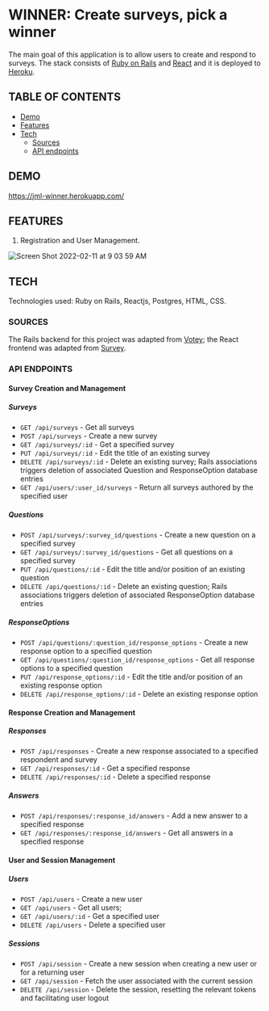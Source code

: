 # WINNER: Create surveys, pick a winner

The main goal of this application is to allow users to create and respond to surveys. The stack consists of [Ruby on Rails](https://rubyonrails.org/) and [React](https://reactjs.org/) and it is deployed to [Heroku](https://www.heroku.com/).

## TABLE OF CONTENTS

- [Demo](#Demo)
- [Features](#Features)
- [Tech](#Tech)
  - [Sources](#Sources)
  - [API endpoints](#API-endpoints)

## DEMO

https://jml-winner.herokuapp.com/

## FEATURES

1. Registration and User Management.

![Screen Shot 2022-02-11 at 9 03 59 AM](https://user-images.githubusercontent.com/6218859/153639970-6d04eea4-0278-4b94-83cc-356a0dfb009e.png)

## TECH

Technologies used: Ruby on Rails, Reactjs, Postgres, HTML, CSS.

### SOURCES

The Rails backend for this project was adapted from [Votey](https://github.com/jasonmlutz/votey); the React frontend was adapted from [Survey](https://github.com/jasonmlutz/survey).

### API ENDPOINTS

#### Survey Creation and Management

##### Surveys

- `GET /api/surveys` - Get all surveys
- `POST /api/surveys` - Create a new survey
- `GET /api/surveys/:id` - Get a specified survey
- `PUT /api/surveys/:id` - Edit the title of an existing survey
- `DELETE /api/surveys/:id` - Delete an existing survey; Rails associations triggers deletion of associated Question and ResponseOption database entries
- `GET /api/users/:user_id/surveys` - Return all surveys authored by the specified user

##### Questions

- `POST /api/surveys/:survey_id/questions` - Create a new question on a specified survey
- `GET /api/surveys/:survey_id/questions` - Get all questions on a specified survey
- `PUT /api/questions/:id` - Edit the title and/or position of an existing question
- `DELETE /api/questions/:id` - Delete an existing question; Rails associations triggers deletion of associated ResponseOption database entries

##### ResponseOptions

- `POST /api/questions/:question_id/response_options` - Create a new response option to a specified question
- `GET /api/questions/:question_id/response_options` - Get all response options to a specified question
- `PUT /api/response_options/:id` - Edit the title and/or position of an existing response option
- `DELETE /api/response_options/:id` - Delete an existing response option

#### Response Creation and Management

##### Responses

- `POST /api/responses` - Create a new response associated to a specified respondent and survey
- `GET /api/responses/:id` - Get a specified response
- `DELETE /api/responses/:id` - Delete a specified response

##### Answers

- `POST /api/responses/:response_id/answers` - Add a new answer to a specified response
- `GET /api/responses/:response_id/answers` - Get all answers in a specified response

#### User and Session Management

##### Users

- `POST /api/users` - Create a new user
- `GET /api/users` - Get all users;
- `GET /api/users/:id` - Get a specified user
- `DELETE /api/users` - Delete a specified user

##### Sessions

- `POST /api/session` - Create a new session when creating a new user or for a returning user
- `GET /api/session` - Fetch the user associated with the current session
- `DELETE /api/session` - Delete the session, resetting the relevant tokens and facilitating user logout
